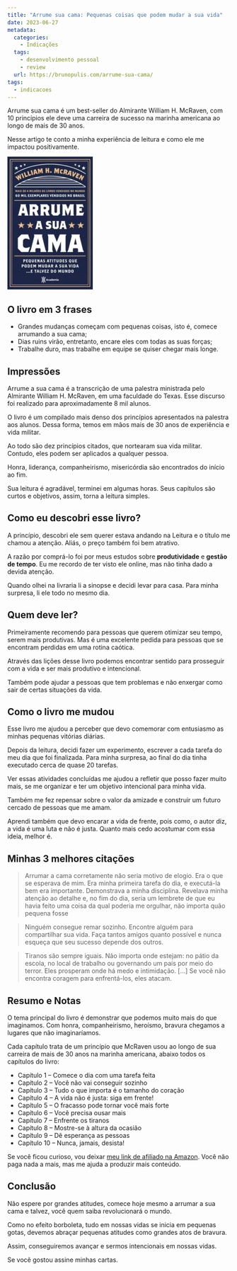 ```yaml
---
title: "Arrume sua cama: Pequenas coisas que podem mudar a sua vida"
date: 2023-06-27
metadata:
  categories:
    - Indicações
  tags:
    - desenvolvimento pessoal
    - review
  url: https://brunopulis.com/arrume-sua-cama/
tags:
  - indicacoes
---
```

Arrume sua cama é um best-seller do Almirante William H. McRaven, com 10 princípios ele deve uma carreira de sucesso na marinha americana ao longo de mais de 30 anos.

Nesse artigo te conto a minha experiência de leitura e como ele me impactou positivamente.

![Capa do livro Arrume a sua cama: pequenas atitudes que podem mudar sua vida e talvez o mundo. ](images/1000023069-1-193x300-excFLHq2PFv9.jpg)

## O livro em 3 frases

-   Grandes mudanças começam com pequenas coisas, isto é, comece arrumando a sua cama;
-   Dias ruins virão, entretanto, encare eles com todas as suas forças;
-   Trabalhe duro, mas trabalhe em equipe se quiser chegar mais longe.

## Impressões

Arrume a sua cama é a transcrição de uma palestra ministrada pelo Almirante William H. McRaven, em uma faculdade do Texas. Esse discurso foi realizado para aproximadamente 8 mil alunos.

O livro é um compilado mais denso dos princípios apresentados na palestra aos alunos. Dessa forma, temos em mãos mais de 30 anos de experiência e vida militar.

Ao todo são dez princípios citados, que nortearam sua vida militar. Contudo, eles podem ser aplicados a qualquer pessoa.

Honra, liderança, companheirismo, misericórdia são encontrados do início ao fim.

Sua leitura é agradável, terminei em algumas horas. Seus capítulos são curtos e objetivos, assim, torna a leitura simples.

## Como eu descobri esse livro?

A princípio, descobri ele sem querer estava andando na Leitura e o título me chamou a atenção. Aliás, o preço também foi bem atrativo.

A razão por comprá-lo foi por meus estudos sobre **produtividade** e **gestão de tempo**. Eu me recordo de ter visto ele online, mas não tinha dado a devida atenção.

Quando olhei na livraria li a sinopse e decidi levar para casa. Para minha surpresa, li ele todo no mesmo dia.

## Quem deve ler?

Primeiramente recomendo para pessoas que querem otimizar seu tempo, serem mais produtivas. Mas é uma excelente pedida para pessoas que se encontram perdidas em uma rotina caótica.

Através das lições desse livro podemos encontrar sentido para prosseguir com a vida e ser mais produtivo e intencional.

Também pode ajudar a pessoas que tem problemas e não enxergar como sair de certas situações da vida.

## Como o livro me mudou

Esse livro me ajudou a perceber que devo comemorar com entusiasmo as minhas pequenas vitórias diárias.

Depois da leitura, decidi fazer um experimento, escrever a cada tarefa do meu dia que foi finalizada. Para minha surpresa, ao final do dia tinha executado cerca de quase 20 tarefas.

Ver essas atividades concluídas me ajudou a refletir que posso fazer muito mais, se me organizar e ter um objetivo intencional para minha vida.

Também me fez repensar sobre o valor da amizade e construir um futuro cercado de pessoas que me amam.

Aprendi também que devo encarar a vida de frente, pois como, o autor diz, a vida é uma luta e não é justa. Quanto mais cedo acostumar com essa ideia, melhor é.

## Minhas 3 melhores citações

> Arrumar a cama corretamente não seria motivo de elogio. Era o que se esperava de mim. Era minha primeira tarefa do dia, e executá-la bem era importante. Demonstrava a minha disciplina. Revelava minha atenção ao detalhe e, no fim do dia, seria um lembrete de que eu havia feito uma coisa da qual poderia me orgulhar, não importa quão pequena fosse

> Ninguém consegue remar sozinho. Encontre alguém para compartilhar sua vida. Faça tantos amigos quanto possível e nunca esqueça que seu sucesso depende dos outros.

> Tiranos são sempre iguais. Não importa onde estejam: no pátio da escola, no local de trabalho ou governando um país por meio do terror. Eles prosperam onde há medo e intimidação. \[…\] Se você não encontra coragem para enfrentá-los, eles atacam.

## Resumo e Notas

O tema principal do livro é demonstrar que podemos muito mais do que imaginamos. Com honra, companheirismo, heroísmo, bravura chegamos a lugares que não imaginaríamos.

Cada capítulo trata de um princípio que McRaven usou ao longo de sua carreira de mais de 30 anos na marinha americana, abaixo todos os capítulos do livro:

-   Capítulo 1 – Comece o dia com uma tarefa feita
-   Capítulo 2 – Você não vai conseguir sozinho
-   Capítulo 3 – Tudo o que importa é o tamanho do coração
-   Capítulo 4 – A vida não é justa: siga em frente!
-   Capítulo 5 – O fracasso pode tornar você mais forte
-   Capítulo 6 – Você precisa ousar mais
-   Capítulo 7 – Enfrente os tiranos
-   Capítulo 8 – Mostre-se à altura da ocasião
-   Capítulo 9 – Dê esperança as pessoas
-   Capítulo 10 – Nunca, jamais, desista!

Se você ficou curioso, vou deixar [meu link de afiliado na Amazon](https://amzn.to/3PttRkG). Você não paga nada a mais, mas me ajuda a produzir mais conteúdo.

## Conclusão

Não espere por grandes atitudes, comece hoje mesmo a arrumar a sua cama e talvez, você quem saiba revolucionará o mundo.

Como no efeito borboleta, tudo em nossas vidas se inicia em pequenas gotas, devemos abraçar pequenas atitudes como grandes atos de bravura.

Assim, conseguiremos avançar e sermos intencionais em nossas vidas.

Se você gostou assine minhas cartas.